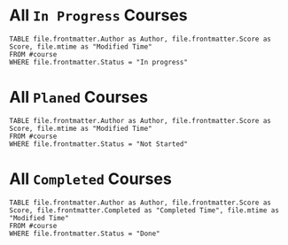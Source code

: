 
# All `In Progress` Courses

```dataview
TABLE file.frontmatter.Author as Author, file.frontmatter.Score as Score, file.mtime as "Modified Time"
FROM #course
WHERE file.frontmatter.Status = "In progress"
```


# All `Planed` Courses

```dataview
TABLE file.frontmatter.Author as Author, file.frontmatter.Score as Score, file.mtime as "Modified Time"
FROM #course
WHERE file.frontmatter.Status = "Not Started"
```


# All `Completed` Courses

```dataview
TABLE file.frontmatter.Author as Author, file.frontmatter.Score as Score, file.frontmatter.Completed as "Completed Time", file.mtime as "Modified Time"
FROM #course
WHERE file.frontmatter.Status = "Done"
```




